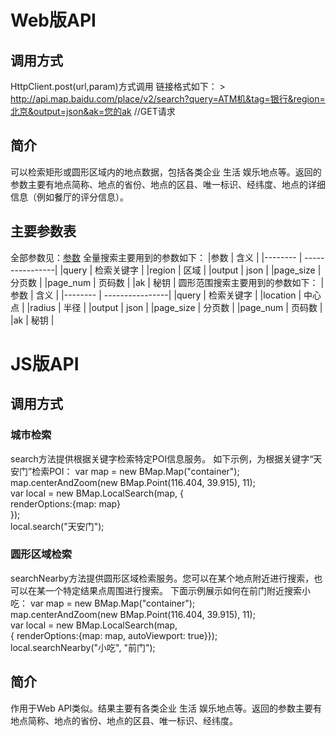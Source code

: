 # Web版API
## 调用方式
HttpClient.post(url,param)方式调用
链接格式如下： > http://api.map.baidu.com/place/v2/search?query=ATM机&tag=银行&region=北京&output=json&ak=您的ak //GET请求
## 简介
可以检索矩形或圆形区域内的地点数据，包括各类企业 生活 娱乐地点等。返回的参数主要有地点简称、地点的省份、地点的区县、唯一标识、经纬度、地点的详细信息（例如餐厅的评分信息）。
## 主要参数表
全部参数见：[参数](http://lbsyun.baidu.com/index.php?title=webapi/guide/webservice-placeapi)
全量搜索主要用到的参数如下：
|参数     | 含义 |
|-------- | ----------------|
|query  | 检索关键字 |
|region | 区域 |
|output | json |
|page_size | 分页数 |
|page_num | 页码数 |
|ak | 秘钥 |
圆形范围搜索主要用到的参数如下： 
|参数     | 含义 |
|-------- | ----------------|
|query  | 检索关键字 |
|location | 中心点 |
|radius | 半径 |
|output | json |
|page_size | 分页数 |
|page_num | 页码数 |
|ak | 秘钥 |
# JS版API
## 调用方式
### 城市检索
search方法提供根据关键字检索特定POI信息服务。 如下示例，为根据关键字“天安门”检索POI：
var map = new BMap.Map("container");      
map.centerAndZoom(new BMap.Point(116.404, 39.915), 11);      
var local = new BMap.LocalSearch(map, {      
    renderOptions:{map: map}      
});      
local.search("天安门");
### 圆形区域检索
searchNearby方法提供圆形区域检索服务。您可以在某个地点附近进行搜索，也可以在某一个特定结果点周围进行搜索。 下面示例展示如何在前门附近搜索小吃：
var map = new BMap.Map("container");         
map.centerAndZoom(new BMap.Point(116.404, 39.915), 11);      
var local = new BMap.LocalSearch(map,   
              { renderOptions:{map: map, autoViewport: true}});      
local.searchNearby("小吃", "前门");
## 简介
作用于Web API类似。结果主要有各类企业 生活 娱乐地点等。返回的参数主要有地点简称、地点的省份、地点的区县、唯一标识、经纬度。
